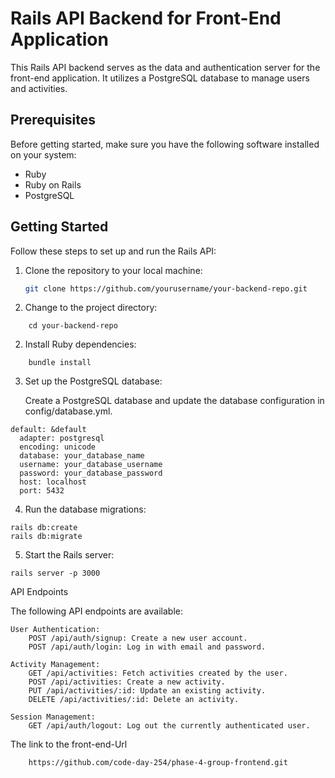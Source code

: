 # Rails API Backend for Front-End Application

This Rails API backend serves as the data and authentication server for the front-end application. It utilizes a PostgreSQL database to manage users and activities.

## Prerequisites

Before getting started, make sure you have the following software installed on your system:

- Ruby
- Ruby on Rails
- PostgreSQL

## Getting Started

Follow these steps to set up and run the Rails API:

1. Clone the repository to your local machine:

   ```bash
   git clone https://github.com/yourusername/your-backend-repo.git

1. Change to the project directory:
```
    cd your-backend-repo
 ```
2. Install Ruby dependencies:
```
    bundle install

```
3. Set up the PostgreSQL database:

    Create a PostgreSQL database and update the database configuration in config/database.yml.
```
default: &default
  adapter: postgresql
  encoding: unicode
  database: your_database_name
  username: your_database_username
  password: your_database_password
  host: localhost
  port: 5432

```
4. Run the database migrations:
```
rails db:create
rails db:migrate

```
5. Start the Rails server:
```
rails server -p 3000

```

API Endpoints

The following API endpoints are available:

    User Authentication:
        POST /api/auth/signup: Create a new user account.
        POST /api/auth/login: Log in with email and password.

    Activity Management:
        GET /api/activities: Fetch activities created by the user.
        POST /api/activities: Create a new activity.
        PUT /api/activities/:id: Update an existing activity.
        DELETE /api/activities/:id: Delete an activity.

    Session Management:
        GET /api/auth/logout: Log out the currently authenticated user.

The link to the front-end-Url
```
    https://github.com/code-day-254/phase-4-group-frontend.git
```